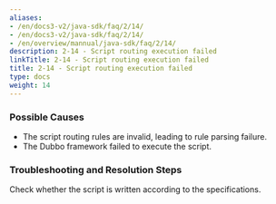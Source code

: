 ```yaml
---
aliases:
- /en/docs3-v2/java-sdk/faq/2/14/
- /en/docs3-v2/java-sdk/faq/2/14/
- /en/overview/mannual/java-sdk/faq/2/14/
description: 2-14 - Script routing execution failed
linkTitle: 2-14 - Script routing execution failed
title: 2-14 - Script routing execution failed
type: docs
weight: 14
---
```







### Possible Causes

* The script routing rules are invalid, leading to rule parsing failure.
* The Dubbo framework failed to execute the script.

### Troubleshooting and Resolution Steps
Check whether the script is written according to the specifications.

